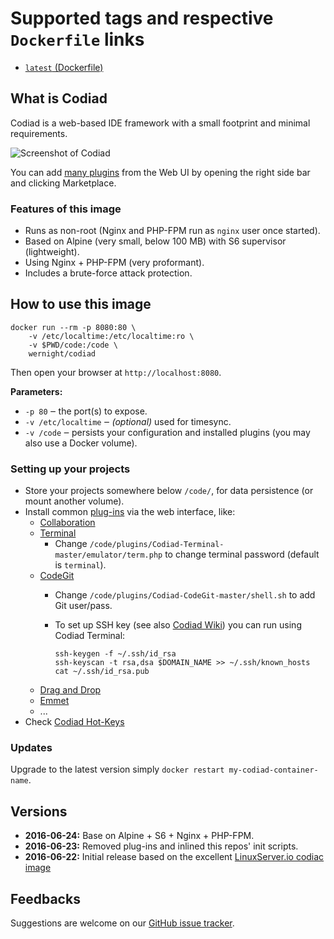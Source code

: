# Supported tags and respective `Dockerfile` links

  * [`latest` (Dockerfile)](https://github.com/wernight/docker-codiad/blob/master/Dockerfile)


## What is Codiad

Codiad is a web-based IDE framework with a small footprint and minimal requirements.

![Screenshot of Codiad](https://github.com/wernight/docker-codiad/raw/master/docs/screenshot.png)

You can add [many plugins](http://market.codiad.com/) from the Web UI by opening the right side bar and clicking Marketplace.


### Features of this image

  * Runs as non-root (Nginx and PHP-FPM run as `nginx` user once started).
  * Based on Alpine (very small, below 100 MB) with S6 supervisor (lightweight).
  * Using Nginx + PHP-FPM (very proformant).
  * Includes a brute-force attack protection.



## How to use this image

    docker run --rm -p 8080:80 \
        -v /etc/localtime:/etc/localtime:ro \
        -v $PWD/code:/code \
        wernight/codiad

Then open your browser at `http://localhost:8080`.

**Parameters:**

  * `-p 80` ‒ the port(s) to expose.
  * `-v /etc/localtime` ‒ *(optional)* used for timesync.
  * `-v /code` ‒ persists your configuration and installed plugins (you may also use a Docker volume).


### Setting up your projects

  * Store your projects somewhere below `/code/`, for data persistence (or mount another volume).
  * Install common [plug-ins](http://market.codiad.com/) via the web interface, like:
      * [Collaboration](https://github.com/Codiad/Codiad-Collaborative)
      * [Terminal](https://github.com/Fluidbyte/Codiad-Terminal) 
          * Change `/code/plugins/Codiad-Terminal-master/emulator/term.php` to change terminal password (default is `terminal`).
      * [CodeGit](https://github.com/Andr3as/Codiad-CodeGit)
          * Change `/code/plugins/Codiad-CodeGit-master/shell.sh` to add Git user/pass.
          * To set up SSH key (see also [Codiad Wiki](https://github.com/Andr3as/Codiad-CodeGit/wiki)) you can run using Codiad Terminal:

                ssh-keygen -f ~/.ssh/id_rsa
                ssh-keyscan -t rsa,dsa $DOMAIN_NAME >> ~/.ssh/known_hosts
                cat ~/.ssh/id_rsa.pub
      * [Drag and Drop](https://github.com/Andr3as/Codiad-DragDrop)
      * [Emmet](https://github.com/Andr3as/Codiad-Emmet)
      * ...
   * Check [Codiad Hot-Keys](https://github.com/Codiad/Codiad/wiki/Hot-Keys)


### Updates

Upgrade to the latest version simply `docker restart my-codiad-container-name`.


## Versions

  * **2016-06-24:** Base on Alpine + S6 + Nginx + PHP-FPM.
  * **2016-06-23:** Removed plug-ins and inlined this repos' init scripts.
  * **2016-06-22:** Initial release based on the excellent [LinuxServer.io codiac image](https://github.com/linuxserver/docker-codiad)


## Feedbacks

Suggestions are welcome on our [GitHub issue tracker](https://github.com/wernight/docker-codiad/issues).
